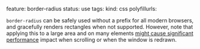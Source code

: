 feature: border-radius
status: use
tags: 
kind: css
polyfillurls:

`border-radius` can be safely used without a prefix for all modern browsers, and gracefully renders rectangles when not supported. However, note that applying this to a large area and on many elements [might cause significant performance](http://perfectionkills.com/profiling-css-for-fun-and-profit-optimization-notes/) impact when scrolling or when the window is redrawn. 